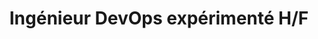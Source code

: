 ---
title: Ingénieur DevOps expérimenté H/F
icon: devops
summary: LOG recherche pour l'un de ses clients un expert DevOps expérimenté (>4 ans d'expérience)
publish_date: 2023-06-12T12:59:56.497Z
salary: de 50 k€ à 80 k€ bruts annuels selon expérience
starting_date: Septembre 2023
experience: 4 ans minimum
job_name: Ingénieur DevOps
job_status: Cadre du secteur privé
travel_area: Régionale
job_sector: Conseil en systèmes et logiciels informatiques
telework: Télétravail 2 à 4 jours par semaine
hr_name: Laetitia Bastiani
hr_email: recrutement@wearelog.fr
hr_phone: +33 6 23 33 94 74
hr_picture: /uploads/lba.jpg
description:
  - Développer et maintenir le code d'infrastructure en utilisant des langages
    tels que Terraform et Azure Resource Manager, ainsi que des outils de
    gestion du code comme Git et pre-commit
  - Collaborer avec d'autres équipes informatiques pour concevoir, mettre en
    œuvre et maintenir des plans de reprise après sinistre et de continuité des
    activités
  - Développer et maintenir des politiques et des procédures de sécurité pour
    assurer la sécurité de l'infrastructure et des services
  - Rester à jour avec les nouvelles fonctionnalités et capacités Azure et
    recommander des modifications ou des mises à niveau si nécessaire
  - Fournir des conseils et une formation aux autres membres du personnel
    informatique sur les meilleures pratiques et procédures Azure
  - Participer à la rédaction et à la révision de la documentation technique,
    telle que le plan de reprise d'activité et le plan de sauvegarde
  - Analyser les dysfonctionnements technico-fonctionnels, diagnostiquer les
    causes et proposer des solutions d'amélioration automatisées
profile: 
  - "Maîtrise des technologies du cloud public, en particulier Microsoft Azure (certifications Microsoft recommandées : AZ-900, AZ-305)"
  - Connaissance des langages d'Infrastructure as Code tels que Terraform et Azure Resource Manager, ainsi que des outils de gestion du code comme Git et pre-commit
  - Compréhension des réseaux cloud, y compris les aspects tels que les réseaux virtuels, le peering et la résolution de nom privée et publique
  - Familiarité avec les méthodes Agile telles que Scrum et Kanban
  - Compétence dans les environnements Windows et Azure Active Directory Domain Services (AD DS)
  - Connaissance des bonnes pratiques de sécurisation des environnements cloud (firewalling, méthodes d’authn/authz)
---